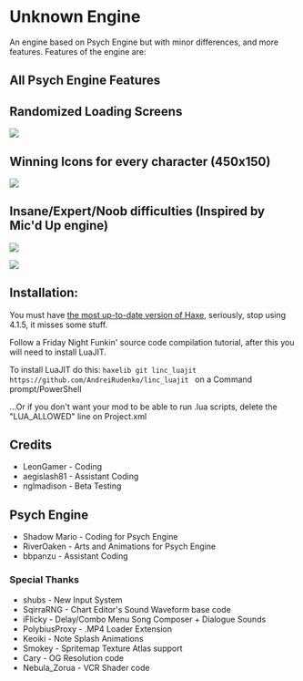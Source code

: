 # Unknown Engine
 An engine based on Psych Engine but with minor differences, and more features. Features of the engine are:
 
## All Psych Engine Features

 ## Randomized Loading Screens
 ![](https://github.com/LeonGamerPS4/UnknownEngine/blob/main/assets/preload/images/loadingScreens/loadingscreen-1.png?raw=true)

 ## Winning Icons for every character (450x150)
 ![](https://github.com/LeonGamerPS4/UnknownEngine/blob/main/assets/preload/images/icons/icon-bf.png?raw=true)

 ## Insane/Expert/Noob difficulties (Inspired by Mic'd Up engine)

 ![](https://github.com/LeonGamerPS4/UnknownEngine/blob/main/assets/preload/images/menudifficulties/expert.png?raw=true)

 ![](https://github.com/LeonGamerPS4/UnknownEngine/blob/main/assets/preload/images/menudifficulties/noob.png?raw=true)
 
## Installation:
You must have [the most up-to-date version of Haxe](https://haxe.org/download/), seriously, stop using 4.1.5, it misses some stuff.

Follow a Friday Night Funkin' source code compilation tutorial, after this you will need to install LuaJIT.

To install LuaJIT do this: `haxelib git linc_luajit https://github.com/AndreiRudenko/linc_luajit ` on a Command prompt/PowerShell

...Or if you don't want your mod to be able to run .lua scripts, delete the "LUA_ALLOWED" line on Project.xml

## Credits
* LeonGamer - Coding
* aegislash81 - Assistant Coding 
* nglmadison - Beta Testing

## Psych Engine
* Shadow Mario - Coding for Psych Engine
* RiverOaken - Arts and Animations for Psych Engine
* bbpanzu - Assistant Coding

### Special Thanks
* shubs - New Input System
* SqirraRNG - Chart Editor's Sound Waveform base code
* iFlicky - Delay/Combo Menu Song Composer + Dialogue Sounds
* PolybiusProxy - .MP4 Loader Extension
* Keoiki - Note Splash Animations
* Smokey - Spritemap Texture Atlas support
* Cary - OG Resolution code
* Nebula_Zorua - VCR Shader code

